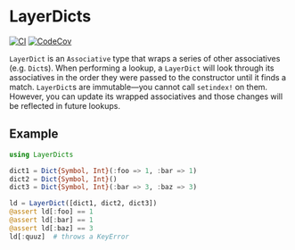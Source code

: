 # LayerDicts

[![CI](https://github.com/Invenia/LayerDicts.jl/workflows/CI/badge.svg)](https://github.com/Invenia/LayerDicts.jl/actions?query=workflow%3ACI)
[![CodeCov](https://codecov.io/gh/invenia/LayerDicts.jl/branch/master/graph/badge.svg)](https://codecov.io/gh/invenia/LayerDicts.jl)

`LayerDict` is an `Associative` type that wraps a series of other associatives (e.g. `Dict`s).
When performing a lookup, a `LayerDict` will look through its associatives in the order they were passed to the constructor until it finds a match.
`LayerDict`s are immutable—you cannot call `setindex!` on them.
However, you can update its wrapped associatives and those changes will be reflected in future lookups.

## Example

```julia
using LayerDicts

dict1 = Dict{Symbol, Int}(:foo => 1, :bar => 1)
dict2 = Dict{Symbol, Int}()
dict3 = Dict{Symbol, Int}(:bar => 3, :baz => 3)

ld = LayerDict([dict1, dict2, dict3])
@assert ld[:foo] == 1
@assert ld[:bar] == 1
@assert ld[:baz] == 3
ld[:quuz]  # throws a KeyError
```
